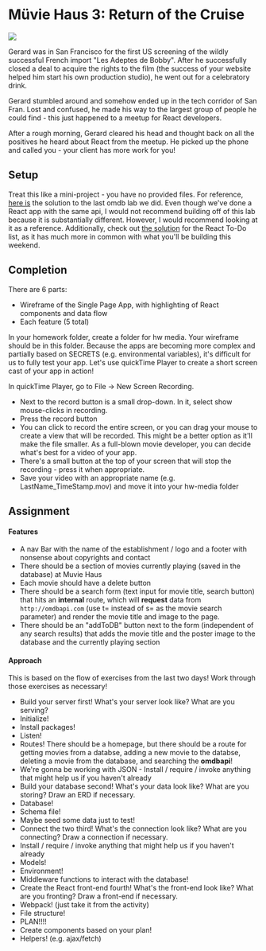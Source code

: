 # Müvie Haus 3: Return of the Cruise

![](https://media.giphy.com/media/kUgUnmqig0X3q/giphy.gif)

Gerard was in San Francisco for the first US screening of the wildly successful French import "Les Adeptes de Bobby". After he successfully closed a deal to acquire the rights to the film (the success of your website helped him start his own production studio), he went out for a celebratory drink.

Gerard stumbled around and somehow ended up in the tech corridor of San Fran. Lost and confused, he made his way to the largest group of people he could find - this just happened to a meetup for React developers.

After a rough morning, Gerard cleared his head and thought back on all the positives he heard about React from the meetup. He picked up the phone and called you - your client has more work for you!

## Setup

Treat this like a mini-project - you have no provided files. For reference, [here is](https://git.generalassemb.ly/wdi-nyc-60/react-omdb-search-solution) the solution to the last omdb lab we did.  Even though we've done a React app with the same api, I would not recommend building off of this lab because it is substantially different.  However, I would recommend looking at it as a reference.  Additionally, check out [the solution](https://github.com/jasonseminara/react_to-do/tree/solution2016) for the React To-Do list, as it has much more in common with what you'll be building this weekend.


## Completion

There are 6 parts:

* Wireframe of the Single Page App, with highlighting of React components and data flow
* Each feature (5 total)

In your homework folder, create a folder for hw media. Your wireframe should be in this folder. Because the apps are becoming more complex and partially based on SECRETS (e.g. environmental variables), it's difficult for us to fully test your app. Let's use quickTime Player to create a short screen cast of your app in action!

In quickTime Player, go to File -> New Screen Recording.
* Next to the record button is a small drop-down. In it, select show mouse-clicks in recording.
* Press the record button
* You can click to record the entire screen, or you can drag your mouse to create a view that will be recorded. This might be a better option as it'll make the file smaller. As a full-blown movie developer, you can decide what's best for a video of your app.
* There's a small button at the top of your screen that will stop the recording - press it when appropriate.
* Save your video with an appropriate name (e.g. LastName_TimeStamp.mov) and move it into your hw-media folder

## Assignment

#### Features
* A nav Bar with the name of the establishment / logo and a footer with nonsense about copyrights and contact
* There should be a section of movies currently playing (saved in the database) at Muvie Haus
* Each movie should have a delete button
* There should be a search form (text input for movie title, search button) that hits an **internal** route, which will **request** data from `http://omdbapi.com` (use t= instead of s= as the movie search parameter) and render the movie title and image to the page.
* There should be an "addToDB" button next to the form (independent of any search results) that adds the movie title and the poster image to the database and the currently playing section

#### Approach

This is based on the flow of exercises from the last two days! Work through those exercises as necessary!

* Build your server first! What's your server look like? What are you serving?
 * Initialize!
 * Install packages!
 * Listen!
 * Routes! There should be a homepage, but there should be a route for getting movies from a databse, adding a new movie to the databse, deleting a movie from the database, and searching the **omdbapi**!
 * We're gonna be working with JSON - Install / require / invoke anything that might help us if you haven't already
* Build your database second! What's your data look like? What are you storing? Draw an ERD if necessary.
 * Database!
 * Schema file!
 * Maybe seed some data just to test!
* Connect the two third! What's the connection look like? What are you connecting? Draw a connection if necessary.
 * Install / require / invoke anything that might help us if you haven't already
 * Models!
 * Environment!
 * Middleware functions to interact with the database!
* Create the React front-end fourth! What's the front-end look like? What are you fronting? Draw a front-end if necessary.
 * Webpack! (just take it from the activity)
 * File structure!
 * PLAN!!!!
 * Create components based on your plan!
 * Helpers! (e.g. ajax/fetch)
